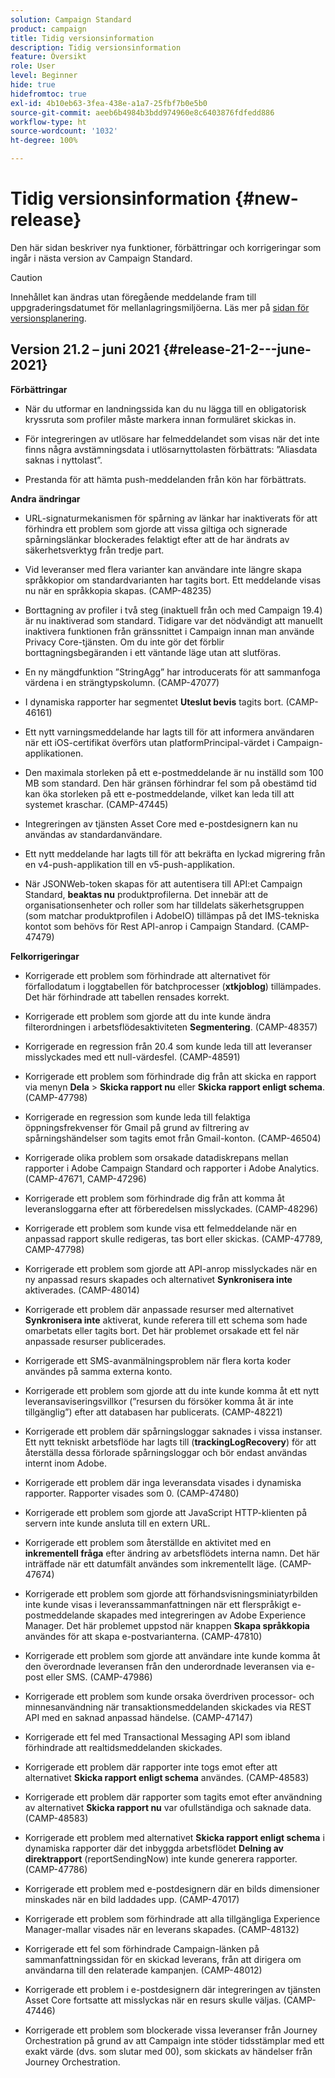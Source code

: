 ```yaml
---
solution: Campaign Standard
product: campaign
title: Tidig versionsinformation
description: Tidig versionsinformation
feature: Översikt
role: User
level: Beginner
hide: true
hidefromtoc: true
exl-id: 4b10eb63-3fea-438e-a1a7-25fbf7b0e5b0
source-git-commit: aeeb6b4984b3bdd974960e8c6403876fdfedd886
workflow-type: ht
source-wordcount: '1032'
ht-degree: 100%

---
```


# Tidig versionsinformation {#new-release}

Den här sidan beskriver nya funktioner, förbättringar och korrigeringar som ingår i nästa version av Campaign Standard.

>[!CAUTION]
>
> Innehållet kan ändras utan föregående meddelande fram till uppgraderingsdatumet för mellanlagringsmiljöerna. Läs mer på [sidan för versionsplanering](../../rn/using/release-planning.md).


## Version 21.2 – juni 2021 {#release-21-2---june-2021}

**Förbättringar**

* När du utformar en landningssida kan du nu lägga till en obligatorisk kryssruta som profiler måste markera innan formuläret skickas in.

* För integreringen av utlösare har felmeddelandet som visas när det inte finns några avstämningsdata i utlösarnyttolasten förbättrats: ”Aliasdata saknas i nyttolast”.

* Prestanda för att hämta push-meddelanden från kön har förbättrats.

**Andra ändringar**

* URL-signaturmekanismen för spårning av länkar har inaktiverats för att förhindra ett problem som gjorde att vissa giltiga och signerade spårningslänkar blockerades felaktigt efter att de har ändrats av säkerhetsverktyg från tredje part.

* Vid leveranser med flera varianter kan användare inte längre skapa språkkopior om standardvarianten har tagits bort. Ett meddelande visas nu när en språkkopia skapas. (CAMP-48235)

* Borttagning av profiler i två steg (inaktuell från och med Campaign 19.4) är nu inaktiverad som standard. Tidigare var det nödvändigt att manuellt inaktivera funktionen från gränssnittet i Campaign innan man använde Privacy Core-tjänsten. Om du inte gör det förblir borttagningsbegäranden i ett väntande läge utan att slutföras.

* En ny mängdfunktion ”StringAgg” har introducerats för att sammanfoga värdena i en strängtypskolumn. (CAMP-47077)

* I dynamiska rapporter har segmentet **Uteslut bevis** tagits bort. (CAMP-46161)

* Ett nytt varningsmeddelande har lagts till för att informera användaren när ett iOS-certifikat överförs utan platformPrincipal-värdet i Campaign-applikationen.

* Den maximala storleken på ett e-postmeddelande är nu inställd som 100 MB som standard. Den här gränsen förhindrar fel som på obestämd tid kan öka storleken på ett e-postmeddelande, vilket kan leda till att systemet kraschar. (CAMP-47445)

* Integreringen av tjänsten Asset Core med e-postdesignern kan nu användas av standardanvändare.

* Ett nytt meddelande har lagts till för att bekräfta en lyckad migrering från en v4-push-applikation till en v5-push-applikation.

* När JSONWeb-token skapas för att autentisera till API:et Campaign Standard, **beaktas nu** produktprofilerna. Det innebär att de organisationsenheter och roller som har tilldelats säkerhetsgruppen (som matchar produktprofilen i AdobeIO) tillämpas på det IMS-tekniska kontot som behövs för Rest API-anrop i Campaign Standard. (CAMP-47479)


**Felkorrigeringar**

* Korrigerade ett problem som förhindrade att alternativet för förfallodatum i loggtabellen för batchprocesser (**xtkjoblog**) tillämpades. Det här förhindrade att tabellen rensades korrekt.

* Korrigerade ett problem som gjorde att du inte kunde ändra filterordningen i arbetsflödesaktiviteten **Segmentering**. (CAMP-48357)

* Korrigerade en regression från 20.4 som kunde leda till att leveranser misslyckades med ett null-värdesfel. (CAMP-48591)

* Korrigerade ett problem som förhindrade dig från att skicka en rapport via menyn **Dela** > **Skicka rapport nu** eller **Skicka rapport enligt schema**. (CAMP-47798)

* Korrigerade en regression som kunde leda till felaktiga öppningsfrekvenser för Gmail på grund av filtrering av spårningshändelser som tagits emot från Gmail-konton. (CAMP-46504)

* Korrigerade olika problem som orsakade datadiskrepans mellan rapporter i Adobe Campaign Standard och rapporter i Adobe Analytics. (CAMP-47671, CAMP-47296)

* Korrigerade ett problem som förhindrade dig från att komma åt leveransloggarna efter att förberedelsen misslyckades. (CAMP-48296)

* Korrigerade ett problem som kunde visa ett felmeddelande när en anpassad rapport skulle redigeras, tas bort eller skickas. (CAMP-47789, CAMP-47798)

* Korrigerade ett problem som gjorde att API-anrop misslyckades när en ny anpassad resurs skapades och alternativet **Synkronisera inte** aktiverades. (CAMP-48014)

* Korrigerade ett problem där anpassade resurser med alternativet **Synkronisera inte** aktiverat, kunde referera till ett schema som hade omarbetats eller tagits bort. Det här problemet orsakade ett fel när anpassade resurser publicerades.

* Korrigerade ett SMS-avanmälningsproblem när flera korta koder användes på samma externa konto.

* Korrigerade ett problem som gjorde att du inte kunde komma åt ett nytt leveransaviseringsvillkor (”resursen du försöker komma åt är inte tillgänglig”) efter att databasen har publicerats. (CAMP-48221)

* Korrigerade ett problem där spårningsloggar saknades i vissa instanser. Ett nytt tekniskt arbetsflöde har lagts till (**trackingLogRecovery**) för att återställa dessa förlorade spårningsloggar och bör endast användas internt inom Adobe.

* Korrigerade ett problem där inga leveransdata visades i dynamiska rapporter. Rapporter visades som 0. (CAMP-47480)

* Korrigerade ett problem som gjorde att JavaScript HTTP-klienten på servern inte kunde ansluta till en extern URL.

* Korrigerade ett problem som återställde en aktivitet med en **inkrementell fråga** efter ändring av arbetsflödets interna namn. Det här inträffade när ett datumfält användes som inkrementellt läge. (CAMP-47674)

* Korrigerade ett problem som gjorde att förhandsvisningsminiatyrbilden inte kunde visas i leveranssammanfattningen när ett flerspråkigt e-postmeddelande skapades med integreringen av Adobe Experience Manager. Det här problemet uppstod när knappen **Skapa språkkopia** användes för att skapa e-postvarianterna. (CAMP-47810)

* Korrigerade ett problem som gjorde att användare inte kunde komma åt den överordnade leveransen från den underordnade leveransen via e-post eller SMS. (CAMP-47986)

* Korrigerade ett problem som kunde orsaka överdriven processor- och minnesanvändning när transaktionsmeddelanden skickades via REST API med en saknad anpassad händelse. (CAMP-47147)

* Korrigerade ett fel med Transactional Messaging API som ibland förhindrade att realtidsmeddelanden skickades.

* Korrigerade ett problem där rapporter inte togs emot efter att alternativet **Skicka rapport enligt schema** användes. (CAMP-48583)

* Korrigerade ett problem där rapporter som tagits emot efter användning av alternativet **Skicka rapport nu** var ofullständiga och saknade data. (CAMP-48583)

* Korrigerade ett problem med alternativet **Skicka rapport enligt schema** i dynamiska rapporter där det inbyggda arbetsflödet **Delning av direktrapport** (reportSendingNow) inte kunde generera rapporter. (CAMP-47786)

* Korrigerade ett problem med e-postdesignern där en bilds dimensioner minskades när en bild laddades upp. (CAMP-47017)

* Korrigerade ett problem som förhindrade att alla tillgängliga Experience Manager-mallar visades när en leverans skapades. (CAMP-48132)

* Korrigerade ett fel som förhindrade Campaign-länken på sammanfattningssidan för en skickad leverans, från att dirigera om användarna till den relaterade kampanjen. (CAMP-48012)

* Korrigerade ett problem i e-postdesignern där integreringen av tjänsten Asset Core fortsatte att misslyckas när en resurs skulle väljas. (CAMP-47446)

* Korrigerade ett problem som blockerade vissa leveranser från Journey Orchestration på grund av att Campaign inte stöder tidsstämplar med ett exakt värde (dvs. som slutar med 00), som skickats av händelser från Journey Orchestration.
